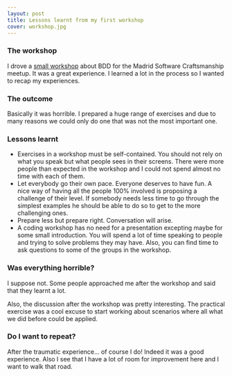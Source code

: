 ```yaml
---
layout: post
title: Lessons learnt from my first workshop
cover: workshop.jpg
---
```


### The workshop

I drove a [small workshop](http://www.meetup.com/madswcraft/events/104049322/) about BDD for the Madrid Software Craftsmanship meetup. It was a great experience. I learned a lot in the process so I wanted to recap my experiences.

### The outcome

Basically it was horrible. I prepared a huge range of exercises and due to many reasons we could only do one that was not the most important one. 

### Lessons learnt

 - Exercises in a workshop must be self-contained. You should not rely on what you speak but what people sees in their screens. There were more people than expected in the workshop and I could not spend almost no time with each of them.
 - Let everybody go their own pace. Everyone deserves to have fun. A nice way of having all the people 100% involved is proposing a challenge of their level. If somebody needs less time to go through the simplest examples he should be able to do so to get to the more challenging ones.
 - Prepare less but prepare right. Conversation will arise. 
 - A coding workshop has no need for a presentation excepting maybe for some small introduction. You will spend a lot of time speaking to people and trying to solve problems they may have. Also, you can find time to ask questions to some of the groups in the workshop.

### Was everything horrible?

I suppose not. Some people approached me after the workshop and said that they learnt a lot.

Also, the discussion after the workshop was pretty interesting. The practical exercise was a cool excuse to start working about scenarios where all what we did before could be applied.

### Do I want to repeat?

After the traumatic experience... of course I do! Indeed it was a good experience. Also I see that I have a lot of room for improvement here and I want to walk that road. 
